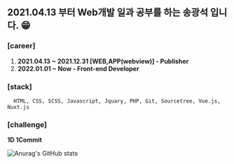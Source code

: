 ## 2021.04.13 부터 Web개발 일과 공부를 하는 송광석 입니다. 😁

### [career]
1) **2021.04.13 ~ 2021.12.31 [WEB,APP(webview)] - Publisher**
2) **2022.01.01 ~ Now - Front-end Developer <br>**

### [stack]
```
  HTML, CSS, SCSS, Javascript, Jquary, PHP, Git, Sourcetree, Vue.js, Nuxt.js 
```

### [challenge]
**1D 1Commit**

![Anurag's GitHub stats](https://github-readme-stats.vercel.app/api?username=gwangseok2&theme=dark&show_icons=true)
